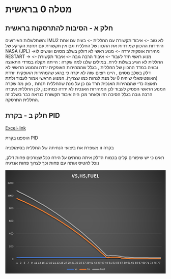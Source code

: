 # מטלה 0 בראשית
## חלק א - הסיבות להתרסקות בראשית
השתלשלות האירועים:
IMU2 לא טוב -> איבוד תקשורת עם החללית -> בעיה עם אחת היחידות ההכוון שמודדות את ההכוון של החללית וגם אין תקשורת עם תחנת הקרקע של NASA (JPL)
->מהירות אופקית ירדה -> מנוע ראשי לא דולק בשלב מסוים ועושים לו RESTART -> מנוע ראשי חזר לעבוד -> איבוד הרבה גובה -> איבוד תקשורת -> החללית לא הגיע בשלות לירח.
במילים שלנו למה שקרה : הייתה תקלה במדדי התאוצה ובעיה במדד ההכוון של החללית , בגלל שהמהירות האופקית ירדה והמנוע הראשי לא דלק בשלב מסוים , היינו רוצים שזה לא יקרה כי ברגע שהמהירות האופקית יורדת (האופטימאלי שיהיה 0 על מנת לנחות כמו שצריך).
המנוע הראשי אמור לעבוד ולתת תאוצה כדי שהמהירות האנכית תרד גם כן על מנת שהחללית תנחת , כאן מה שקרה המנוע הראשי הפסיק לעבוד לכן המהירות האנכית לא ירדה כמתוכנן, לכן החללית איבדה הרבה גובה בגלל הסיבה הזו ולאחר מכן היה איבוד תקשורת כנראה כבר בשלב זה החללית התרסקה.
## חלק ב - בקרת PID
[Excel-link](https://github.com/bar-schtalman/Bereshit/blob/1ffdc98ef3c9e5b50bf6ec7942f5b8279b0c5ceb/charts/results.xlsx)


הוספנו בקרת PID

בקרה זו משפרת את ביצועי הנחיתה של החללית בסימולציה

ראינו כי יש שיפורים קלים בכמות הדלק איתה נוחתים על הירח
ככל שצורכים פחות דלק, נוכל להטיס אותה עם פחות וכך לצרוך פחות אנרגיה

![pic1](https://github.com/bar-schtalman/Bereshit/blob/7955fc65cf2a1725f0b3a9c27bcae34483cd31b7/charts/vs%20hs%20fuel.PNG)  
